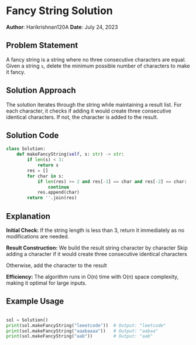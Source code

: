 # Fancy String Solution

**Author**: Harikrishnan120A
**Date**: July 24, 2023

## Problem Statement
A fancy string is a string where no three consecutive characters are equal. Given a string `s`, delete the minimum possible number of characters to make it fancy.

## Solution Approach
The solution iterates through the string while maintaining a result list. For each character, it checks if adding it would create three consecutive identical characters. If not, the character is added to the result.

## Solution Code
```python
class Solution:
    def makeFancyString(self, s: str) -> str:
        if len(s) < 3:
            return s
        res = []
        for char in s:
            if len(res) >= 2 and res[-1] == char and res[-2] == char:
                continue
            res.append(char)
        return ''.join(res)
```

## Explanation

**Initial Check:** If the string length is less than 3, return it immediately as no modifications are needed.

**Result Construction:** We build the result string character by character Skip adding a character if it would create three consecutive identical characters

Otherwise, add the character to the result

**Efficiency:** The algorithm runs in O(n) time with O(n) space complexity, making it optimal for large inputs.

## Example Usage

```python

sol = Solution()
print(sol.makeFancyString("leeetcode"))  # Output: "leetcode"
print(sol.makeFancyString("aaabaaaa"))   # Output: "aabaa"
print(sol.makeFancyString("aab"))        # Output: "aab"
```
